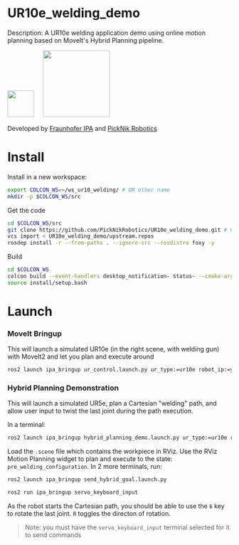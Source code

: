 # UR10e_welding_demo

Description: A UR10e welding application demo using online motion planning based on MoveIt's Hybrid Planning pipeline.

<img src="https://avatars.githubusercontent.com/u/155854?s=200&v=4" width="60"> &nbsp;&nbsp;&nbsp;&nbsp;<img src="https://picknik.ai/assets/images/logo.jpg" width="150">

Developed by [Fraunhofer IPA](https://www.ipa.fraunhofer.de/) and [PickNik Robotics](http://picknik.ai/)

# Install

Install in a new workspace:
```sh
export COLCON_WS=~/ws_ur10_welding/ # OR other name
mkdir -p $COLCON_WS/src
```

Get the code
```sh
cd $COLCON_WS/src
git clone https://github.com/PickNikRobotics/UR10e_welding_demo.git # Can get specific branch
vcs import < UR10e_welding_demo/upstream.repos
rosdep install -r --from-paths . --ignore-src --rosdistro foxy -y
```

Build
```sh
cd $COLCON_WS
colcon build --event-handlers desktop_notification- status- --cmake-args -DCMAKE_BUILD_TYPE=Release
source install/setup.bash
```

# Launch
### MoveIt Bringup
This will launch a simulated UR10e (in the right scene, with welding gun) with MoveIt2 and let you plan and execute around

```sh
ros2 launch ipa_bringup ur_control.launch.py ur_type:=ur10e robot_ip:=yyy.yyy.yyy.yyy use_fake_hardware:=true launch_rviz:=true
```

### Hybrid Planning Demonstration
This will launch a simulated UR5e, plan a Cartesian "welding" path, and allow user input to twist the last joint during the path execution.

In a terminal:
```sh
ros2 launch ipa_bringup hybrid_planning_demo.launch.py ur_type:=ur10e robot_ip:=yyy.yyy.yyy.yyy use_fake_hardware:=true launch_rviz:=true
```

Load the `.scene` file which contains the workpiece in RViz.
Use the RViz Motion Planning widget to plan and execute to the state: `pre_welding_configuration`. In 2 more terminals, run:

```sh
ros2 launch ipa_bringup send_hybrid_goal.launch.py
```

```sh
ros2 run ipa_bringup servo_keyboard_input
```

As the robot starts the Cartesian path, you should be able to use the `6` key to rotate the last joint. `R` toggles the directon of rotation.
> Note: you must have the `servo_keyboard_input` terminal selected for it to send commands
